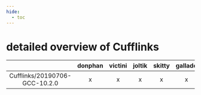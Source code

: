 ```yaml
---
hide:
  - toc
---
```


detailed overview of Cufflinks
==============================

| |donphan|victini|joltik|skitty|gallade|accelgor|swalot|doduo|
| :---: | :---: | :---: | :---: | :---: | :---: | :---: | :---: | :---: |
|Cufflinks/20190706-GCC-10.2.0|x|x|x|x|x|-|x|x|
